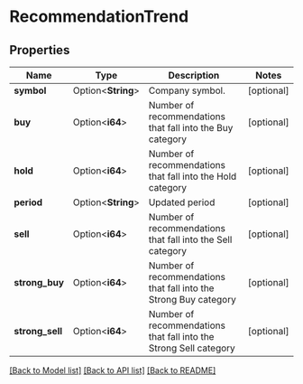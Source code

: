 # RecommendationTrend

## Properties

Name | Type | Description | Notes
------------ | ------------- | ------------- | -------------
**symbol** | Option<**String**> | Company symbol. | [optional]
**buy** | Option<**i64**> | Number of recommendations that fall into the Buy category | [optional]
**hold** | Option<**i64**> | Number of recommendations that fall into the Hold category | [optional]
**period** | Option<**String**> | Updated period | [optional]
**sell** | Option<**i64**> | Number of recommendations that fall into the Sell category | [optional]
**strong_buy** | Option<**i64**> | Number of recommendations that fall into the Strong Buy category | [optional]
**strong_sell** | Option<**i64**> | Number of recommendations that fall into the Strong Sell category | [optional]

[[Back to Model list]](../README.md#documentation-for-models) [[Back to API list]](../README.md#documentation-for-api-endpoints) [[Back to README]](../README.md)


